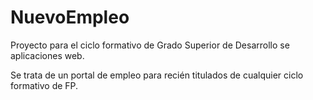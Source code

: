 
# NuevoEmpleo

Proyecto para el ciclo formativo de Grado Superior de Desarrollo se aplicaciones web.

Se trata de un portal de empleo para recién titulados de cualquier ciclo formativo de FP.
